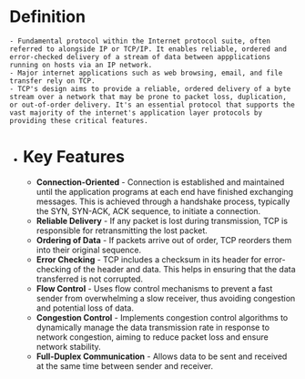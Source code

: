 # Definition
	- Fundamental protocol within the Internet protocol suite, often referred to alongside IP or TCP/IP. It enables reliable, ordered and error-checked delivery of a stream of data between appplications running on hosts via an IP network.
	- Major internet applications such as web browsing, email, and file transfer rely on TCP.
	- TCP's design aims to provide a reliable, ordered delivery of a byte stream over a network that may be prone to packet loss, duplication, or out-of-order delivery. It's an essential protocol that supports the vast majority of the internet's application layer protocols by providing these critical features.
- # Key Features
	- **Connection-Oriented** - Connection is established and maintained until the application programs at each end have finished exchanging messages. This is achieved through a handshake process, typically the SYN, SYN-ACK, ACK sequence, to initiate a connection.
	- **Reliable Delivery** - If any packet is lost during transmission, TCP is responsible for retransmitting the lost packet.
	- **Ordering of Data** - If packets arrive out of order, TCP reorders them into their original sequence.
	- **Error Checking** - TCP includes a checksum in its header for error-checking of the header and data. This helps in ensuring that the data transferred is not corrupted.
	- **Flow Control** - Uses flow control mechanisms to prevent a fast sender from overwhelming a slow receiver, thus avoiding congestion and potential loss of data.
	- **Congestion Control** - Implements congestion control algorithms to dynamically manage the data transmission rate in response to network congestion, aiming to reduce packet loss and ensure network stability.
	- **Full-Duplex Communication** - Allows data to be sent and received at the same time between sender and receiver.